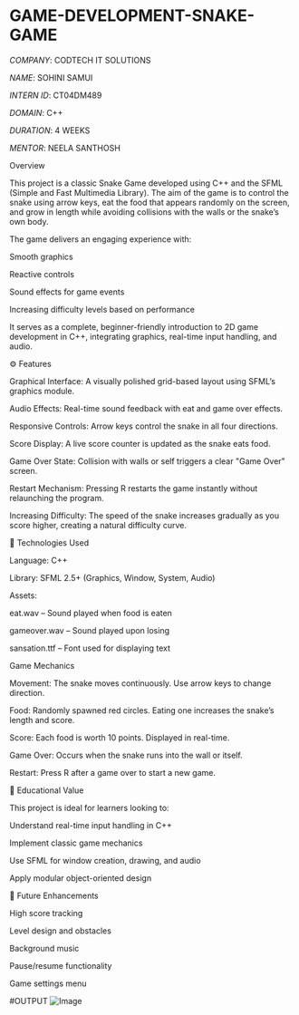 # GAME-DEVELOPMENT-SNAKE-GAME

*COMPANY*: CODTECH IT SOLUTIONS

*NAME*: SOHINI SAMUI

*INTERN ID*: CT04DM489

*DOMAIN*: C++

*DURATION*: 4 WEEKS

*MENTOR*: NEELA SANTHOSH

Overview

This project is a classic Snake Game developed using C++ and the SFML (Simple and Fast Multimedia Library). The aim of the game is to control the snake using arrow keys, eat the food that appears randomly on the screen, and grow in length while avoiding collisions with the walls or the snake’s own body.

The game delivers an engaging experience with:

Smooth graphics

Reactive controls

Sound effects for game events

Increasing difficulty levels based on performance

It serves as a complete, beginner-friendly introduction to 2D game development in C++, integrating graphics, real-time input handling, and audio.

⚙ Features

Graphical Interface: A visually polished grid-based layout using SFML’s graphics module.

Audio Effects: Real-time sound feedback with eat and game over effects.

Responsive Controls: Arrow keys control the snake in all four directions.

Score Display: A live score counter is updated as the snake eats food.

Game Over State: Collision with walls or self triggers a clear "Game Over" screen.

Restart Mechanism: Pressing R restarts the game instantly without relaunching the program.

Increasing Difficulty: The speed of the snake increases gradually as you score higher, creating a natural difficulty curve.

🔧 Technologies Used

Language: C++

Library: SFML 2.5+ (Graphics, Window, System, Audio)

Assets:

eat.wav – Sound played when food is eaten

gameover.wav – Sound played upon losing

sansation.ttf – Font used for displaying text

Game Mechanics

Movement: The snake moves continuously. Use arrow keys to change direction.

Food: Randomly spawned red circles. Eating one increases the snake’s length and score.

Score: Each food is worth 10 points. Displayed in real-time.

Game Over: Occurs when the snake runs into the wall or itself.

Restart: Press R after a game over to start a new game.

📌 Educational Value

This project is ideal for learners looking to:

Understand real-time input handling in C++

Implement classic game mechanics

Use SFML for window creation, drawing, and audio

Apply modular object-oriented design

🧠 Future Enhancements

High score tracking

Level design and obstacles

Background music

Pause/resume functionality

Game settings menu

#OUTPUT
![Image](https://github.com/user-attachments/assets/9b26ed85-f801-45bb-a661-bffc412caf4d)
